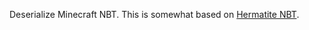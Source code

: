 Deserialize Minecraft NBT. This is somewhat based on [Hermatite NBT](https://github.com/PistonDevelopers/hematite_nbt).



